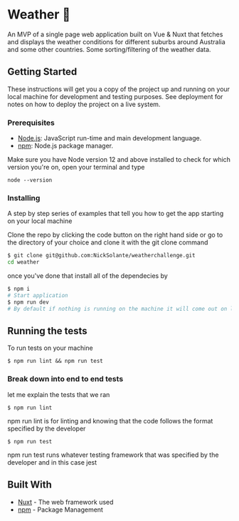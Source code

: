 # Weather 🚀

An MVP of a single page web application built on Vue & Nuxt that fetches and displays the weather conditions for different suburbs around Australia and some other countries. Some sorting/filtering of the weather data.

## Getting Started

These instructions will get you a copy of the project up and running on your local machine for development and testing purposes. See deployment for notes on how to deploy the project on a live system.

### Prerequisites

- [Node.js](https://nodejs.org/en/): JavaScript run-time and main development language.
- [npm](https://www.npmjs.com/get-npm): Node.js package manager.

Make sure you have Node version 12 and above installed to check for which version you're on, open your terminal and type

```
node --version
```


### Installing

A step by step series of examples that tell you how to get the app starting on your local machine

Clone the repo by clicking the code button on the right hand side or go to the directory of your choice and clone it with the git clone command

```bash
$ git clone git@github.com:NickSolante/weatherchallenge.git
cd weather
```

once you've done that install all of the dependecies by

```bash
$ npm i
# Start application
$ npm run dev
# By default if nothing is running on the machine it will come out on localhost:3000
```



## Running the tests

To run tests on your machine 

```
$ npm run lint && npm run test
```

### Break down into end to end tests

let me explain the tests that we ran

```
$ npm run lint
```
npm run lint is for linting and knowing that the code follows the format specified by the developer

```
$ npm run test
```

npm run test runs whatever testing framework that was specified by the developer and in this case jest


## Built With

* [Nuxt](https://nuxtjs.org/guide/) - The web framework used
* [npm](https://docs.npmjs.com/about-npm/) - Package Management
